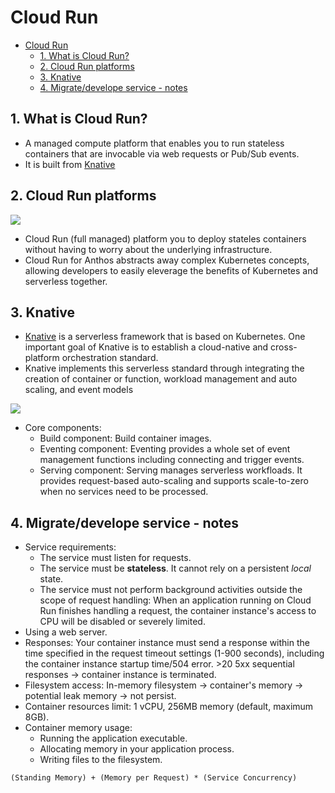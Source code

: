 # Cloud Run

- [Cloud Run](#cloud-run)
  - [1. What is Cloud Run?](#1-what-is-cloud-run)
  - [2. Cloud Run platforms](#2-cloud-run-platforms)
  - [3. Knative](#3-knative)
  - [4. Migrate/develope service - notes](#4-migratedevelope-service---notes)

## 1. What is Cloud Run?

- A managed compute platform that enables you to run stateless containers that are invocable via web requests or Pub/Sub events.
- It is built from [Knative](https://cloud.google.com/knative)

## 2. Cloud Run platforms

![](https://cloud.google.com/run/docs/images/choose-platform.svg)

- Cloud Run (full managed) platform you to deploy stateles containers without having to worry about the underlying infrastructure.
- Cloud Run for Anthos abstracts away complex Kubernetes concepts, allowing developers to easily eleverage the benefits of Kubernetes and serverless together.

## 3. Knative

- [Knative](https://knative.dev) is a serverless framework that is based on Kubernetes. One important goal of Knative is to establish a cloud-native and cross-platform orchestration standard.
- Knative implements this serverless standard through integrating the creation of container or function, workload management and auto scaling, and event models

![](https://knative.dev/community/contributing/images/knative-audience.svg)

- Core components:
  - Build component: Build container images.
  - Eventing component: Eventing provides a whole set of event management functions including connecting and trigger events.
  - Serving component: Serving manages serverless workfloads. It provides request-based auto-scaling and supports scale-to-zero when no services need to be processed.

## 4. Migrate/develope service - notes

- Service requirements:
  - The service must listen for requests.
  - The service must be **stateless**. It cannot rely on a persistent _local_ state.
  - The service must not perform background activities outside the scope of request handling: When an application running on Cloud Run finishes handling a request, the container instance's access to CPU will be disabled or severely limited.
- Using a web server.
- Responses: Your container instance must send a response within the time specified in the request timeout settings (1-900 seconds), including the container instance startup time/504 error. >20 5xx sequential responses -> container instance is terminated.
- Filesystem access: In-memory filesystem -> container's memory -> potential leak memory -> not persist.
- Container resources limit: 1 vCPU, 256MB memory (default, maximum 8GB).
- Container memory usage:
  - Running the application executable.
  - Allocating memory in your application process.
  - Writing files to the filesystem.

```
(Standing Memory) + (Memory per Request) * (Service Concurrency)
```

